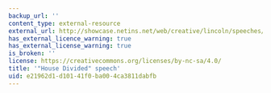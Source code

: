 ```yaml
---
backup_url: ''
content_type: external-resource
external_url: http://showcase.netins.net/web/creative/lincoln/speeches/house.htm
has_external_licence_warning: true
has_external_license_warning: true
is_broken: ''
license: https://creativecommons.org/licenses/by-nc-sa/4.0/
title: '"House Divided" speech'
uid: e21962d1-d101-41f0-ba00-4ca3811dabfb
---
```

